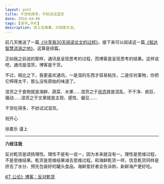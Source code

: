 ```yaml
---
layout: post
title: 干货吃得多，不妨试试湿货
date: 2016-04-06
tags: [读书,卡片]
description: 世上无难事，只怕笨方法。
---
```



前几天推送了一篇[《分享我30天阅读论文的过程》](http://mesule.com/2016/03/read-paper-a-month)，接下来可以阅读这一篇[《抵达智慧流淌之地》](http://cnfeat.com/blog/2016/04/05/find-paper/)，这算是续篇。

正如我之前说的那样，通讯是呈现思考的过程，而博客是呈现思考的结果。这样说吧，通讯是湿货，博客是干货。

不过，相比之下，我更喜欢通讯，一是湿的东西才容易粘住，二是任何事物，你把它榨得太干，那么没有原始的味道了。

湿货之于食物就是海鲜、蔬菜、水果……湿货之于[状态](https://apple4us.com/2013/11/wet-podcast-itgonglun/)就是混乱、不干净、疯狂、骚动……湿货之于文章就是主观、感性、偏见……

干货吃得多，不妨试试湿货。


祝开心

徐嘉乐 谨上

----

**六经注我**


反对乾货是颂扬理性。理性不是有一说一，因为本来就没有一。理性是思维过程，不是思维结果。乾货是思维结果减去思维过程。和海鲜乾货一样，信息乾货同样是挤去了水分、预先包装好的罐头食品。海鲜爱好者会告诉妳，新鲜海产更好吃。

[《IT 公论》博客：反对乾货](http://zhuanlan.zhihu.com/p/20633914)




